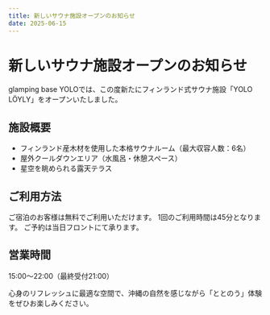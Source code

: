 ```yaml
---
title: 新しいサウナ施設オープンのお知らせ
date: 2025-06-15
---
```


# 新しいサウナ施設オープンのお知らせ

glamping base YOLOでは、この度新たにフィンランド式サウナ施設「YOLO LÖYLY」をオープンいたしました。

## 施設概要

- フィンランド産木材を使用した本格サウナルーム（最大収容人数：6名）
- 屋外クールダウンエリア（水風呂・休憩スペース）
- 星空を眺められる露天テラス

## ご利用方法

ご宿泊のお客様は無料でご利用いただけます。
1回のご利用時間は45分となります。
ご予約は当日フロントにて承ります。

## 営業時間

15:00〜22:00（最終受付21:00）

心身のリフレッシュに最適な空間で、沖縄の自然を感じながら「ととのう」体験をぜひお楽しみください。
